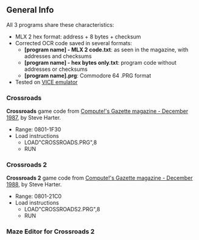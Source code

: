 ## General Info
All 3 programs share these characteristics:
* MLX 2 hex format: address + 8 bytes + checksum
* Corrected OCR code saved in several formats:
  * **[program name] - MLX 2 code.txt**: as seen in the magazine, with addresses and checksums
  * **[program name] - hex bytes only.txt**: program code without addresses or checksums
  * **[program name].prg**: Commodore 64 .PRG format
* Tested on [VICE emulator](https://vice-emu.sourceforge.io/)

### Crossroads
**Crossroads** game code from [Compute!'s Gazette magazine - December 1987](https://archive.org/details/1987-12-computegazette/page/n37/), by Steve Harter.
* Range: 0801-1F30
* Load instructions
    * LOAD"CROSSROADS.PRG",8
    * RUN

### Crossroads 2
**Crossroads 2** game code from [Compute!'s Gazette magazine - December 1988](https://archive.org/details/1988-12-computegazette/page/n40/), by Steve Harter.
* Range: 0801-21C0
* Load instructions
  * LOAD"CROSSROADS2.PRG",8
  * RUN

### Maze Editor for Crossroads 2
